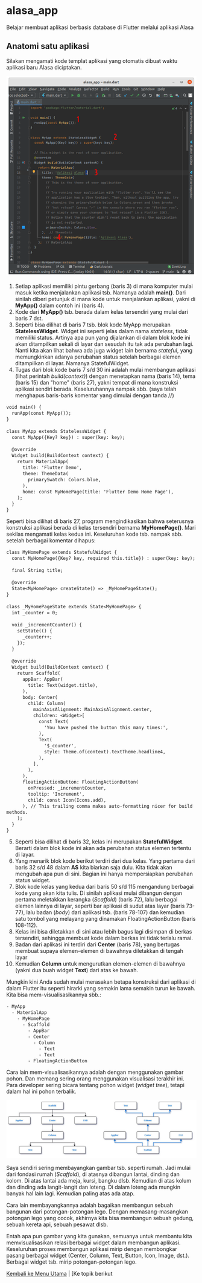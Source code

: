 # alasa_app

Belajar membuat aplikasi berbasis database di Flutter melalui aplikasi Alasa


## Anatomi satu aplikasi

Silakan mengamati kode templat aplikasi yang otomatis dibuat waktu aplikasi baru Alasa diciptakan.

![Anatomi aplikasi Alasa](./alasa_app/anatomi1.png?raw=true)

1. Setiap aplikasi memiliki pintu gerbang (baris 3) di mana komputer mulai masuk ketika menjalankan aplikasi tsb. Namanya adalah **main()**. Dari sinilah diberi petunjuk di mana kode untuk menjalankan aplikasi, yakni di **MyApp()** dalam contoh ini (baris 4).
2. Kode dari **MyApp()** tsb. berada dalam kelas tersendiri yang mulai dari baris 7 dst.
3. Seperti bisa dilihat di baris 7 tsb. blok kode MyApp merupakan **StatelessWidget**. Widget ini seperti jelas dalam nama _stateless_, tidak memiliki status. Artinya apa pun yang dijalankan di dalam blok kode ini akan ditampilkan sekali di layar dan sesudah itu tak ada perubahan lagi. Nanti kita akan lihat bahwa ada juga widget lain bernama _stateful_, yang memungkinkan adanya perubahan status setelah berbagai elemen ditampilkan di layar. Namanya StatefulWidget.
4. Tugas dari blok kode baris 7 s/d 30 ini adalah mulai membangun aplikasi (lihat perintah _build(context)_) dengan menetapkan nama (baris 14), tema (baris 15) dan "home" (baris 27), yakni tempat di mana konstruksi aplikasi sendiri berada. Keseluruhannya nampak sbb. (saya telah menghapus baris-baris komentar yang dimulai dengan tanda //)

```
void main() {
  runApp(const MyApp());
}

class MyApp extends StatelessWidget {
  const MyApp({Key? key}) : super(key: key);

  @override
  Widget build(BuildContext context) {
    return MaterialApp(
      title: 'Flutter Demo',
      theme: ThemeData(
        primarySwatch: Colors.blue,
      ),
      home: const MyHomePage(title: 'Flutter Demo Home Page'),
    );
  }
}
```

Seperti bisa dilihat di baris 27, program mengindikasikan bahwa seterusnya konstruksi aplikasi berada di kelas tersendiri bernama **MyHomePage()**. Mari sekilas mengamati kelas kedua ini. Keseluruhan kode tsb. nampak sbb. setelah berbagai komentar dihapus:

```
class MyHomePage extends StatefulWidget {
  const MyHomePage({Key? key, required this.title}) : super(key: key);

  final String title;

  @override
  State<MyHomePage> createState() => _MyHomePageState();
}

class _MyHomePageState extends State<MyHomePage> {
  int _counter = 0;

  void _incrementCounter() {
    setState(() {
      _counter++;
    });
  }

  @override
  Widget build(BuildContext context) {
    return Scaffold(
      appBar: AppBar(
        title: Text(widget.title),
      ),
      body: Center(
        child: Column(
          mainAxisAlignment: MainAxisAlignment.center,
          children: <Widget>[
            const Text(
              'You have pushed the button this many times:',
            ),
            Text(
              '$_counter',
              style: Theme.of(context).textTheme.headline4,
            ),
          ],
        ),
      ),
      floatingActionButton: FloatingActionButton(
        onPressed: _incrementCounter,
        tooltip: 'Increment',
        child: const Icon(Icons.add),
      ), // This trailing comma makes auto-formatting nicer for build methods.
    );
  }
}
```

5. Seperti bisa dilihat di baris 32, kelas ini merupakan **StatefulWidget**. Berarti dalam blok kode ini akan ada perubahan status elemen tertentu di layar.
6. Yang menarik blok kode berikut terdiri dari dua kelas. Yang pertama dari baris 32 s/d 48 dalam **AS** kita biarkan saja dulu. Kita tidak akan mengubah apa pun di sini. Bagian ini hanya mempersiapkan perubahan status widget.
7. Blok kode kelas yang kedua dari baris 50 s/d 115 mengandung berbagai kode yang akan kita tulis. Di sinilah aplikasi mulai dibangun dengan pertama meletakkan kerangka (_Scaffold_) (baris 72), lalu berbagai elemen lainnya di layar, seperti bar aplikasi di sudut atas layar (baris 73-77), lalu badan (_body_) dari aplikasi tsb. (baris 78-107) dan kemudian satu tombol yang melayang yang dinamakan FloatingActionButton (baris 108-112).
8. Kelas ini bisa diletakkan di sini atau lebih bagus lagi disimpan di berkas tersendiri, sehingga membuat kode dalam berkas ini tidak terlalu ramai.
9. Badan dari aplikasi ini terdiri dari **Center** (baris 78), yang bertugas membuat supaya elemen-elemen di bawahnya diletakkan di tengah layar
10. Kemudian **Column** untuk mengurutkan elemen-elemen di bawahnya (yakni dua buah widget **Text**) dari atas ke bawah.

Mungkin kini Anda sudah mulai merasakan betapa konstruksi dari aplikasi di dalam Flutter itu seperti hirarki yang semakin lama semakin turun ke bawah. Kita bisa mem-visualisasikannya sbb.:
```
- MyApp
  - MaterialApp
    - MyHomePage
      - Scaffold
        - AppBar
        - Center
          - Column
            - Text
            - Text
        - FloatingActionButton
```

Cara lain mem-visualisasikannya adalah dengan menggunakan gambar pohon. Dan memang sering orang menggunakan visualisasi terakhir ini. Para developer sering bicara tentang pohon widget (_widget tree_), tetapi dalam hal ini pohon terbalik.

![Pohon widget aplikasi](./alasa_app/pohon.jpg?raw=true)

Saya sendiri sering membayangkan gambar tsb. seperti rumah. Jadi mulai dari fondasi rumah (_Scaffold_), di atasnya dibangun lantai, dinding dan kolom. Di atas lantai ada meja, kursi, bangku dlsb. Kemudian di atas kolum dan dinding ada langit-langit dan loteng. Di dalam loteng ada mungkin banyak hal lain lagi. Kemudian paling atas ada atap.

Cara lain membayangkannya adalah bagaikan membangun sebuah bangunan dari potongan-potongan lego. Dengan memasang-masangkan potongan lego yang cocok, akhirnya kita bisa membangun sebuah gedung, sebuah kereta api, sebuah pesawat dlsb.

Entah apa pun gambar yang kita gunakan, semuanya untuk membantu kita memvisualisasikan relasi berbagai widget dalam membangun aplikasi. Keseluruhan proses membangun aplikasi mirip dengan membongkar pasang berbagai widget (Center, Column, Text, Button, Icon, Image, dst.). Berbagai widget tsb. mirip potongan-potongan lego.

[Kembali ke Menu Utama](./alasa_app.md) | [Ke topik berikut
